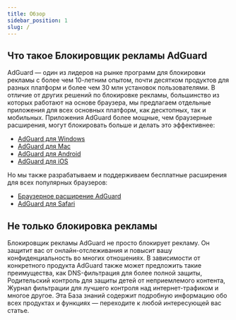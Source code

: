 ```yaml
---
title: Обзор
sidebar_position: 1
slug: /
---
```


## Что такое Блокировщик рекламы AdGuard

AdGuard — один из лидеров на рынке программ для блокировки рекламы с более чем 10-летним опытом, почти десятком продуктов для разных платформ и более чем 30 млн установок пользователями. В отличие от других решений по блокировке рекламы, большинство из которых работают на основе браузера, мы предлагаем отдельные приложения для всех основных платформ, как десктопных, так и мобильных. Приложения AdGuard более мощные, чем браузерные расширения, могут блокировать больше и делать это эффективнее:

* [AdGuard для Windows](/adguard-for-windows/overview.md)
* [AdGuard для Mac](/adguard-for-mac/overview.md)
* [AdGuard для Android](/adguard-for-android/overview.md)
* [AdGuard для iOS](/adguard-for-ios/overview.md)

Но мы также разрабатываем и поддерживаем бесплатные расширения для всех популярных браузеров:

* [Браузерное расширение AdGuard](/adguard-browser-extension/overview.md)
* [AdGuard для Safari](/adguard-for-safari/overview.md)

## Не только блокировка рекламы

Блокировщик рекламы AdGuard не просто блокирует рекламу. Он защитит вас от онлайн-отслеживания и повысит вашу конфиденциальность во многих отношениях. В зависимости от конкретного продукта AdGuard также может предложить такие преимущества, как DNS-фильтрация для более полной защиты, Родительский контроль для защиты детей от неприемлемого контента, Журнал фильтрации для лучшего контроля над интернет-трафиком и многое другое. Эта База знаний содержит подробную информацию обо всех продуктах и функциях — переходите к любой интересующей вас статье.